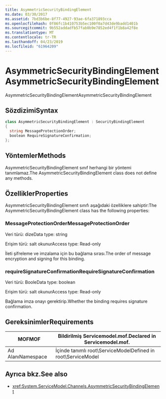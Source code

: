```yaml
---
title: AsymmetricSecurityBindingElement
ms.date: 03/30/2017
ms.assetid: 7bd3b6be-8f77-4927-93ae-6fa371893cca
ms.openlocfilehash: 0f86fc1b410753b5ec100f0a7d43de9badd1401b
ms.sourcegitcommit: 9b552addadfb57fab0b9e7852ed4f1f1b8a42f8e
ms.translationtype: MT
ms.contentlocale: tr-TR
ms.lasthandoff: 04/23/2019
ms.locfileid: "61964209"
---
```

# <a name="asymmetricsecuritybindingelement"></a><span data-ttu-id="62568-102">AsymmetricSecurityBindingElement</span><span class="sxs-lookup"><span data-stu-id="62568-102">AsymmetricSecurityBindingElement</span></span>
<span data-ttu-id="62568-103">AsymmetricSecurityBindingElement</span><span class="sxs-lookup"><span data-stu-id="62568-103">AsymmetricSecurityBindingElement</span></span>  
  
## <a name="syntax"></a><span data-ttu-id="62568-104">Sözdizimi</span><span class="sxs-lookup"><span data-stu-id="62568-104">Syntax</span></span>  
  
```csharp
class AsymmetricSecurityBindingElement : SecurityBindingElement  
{  
  string MessageProtectionOrder;  
  boolean RequireSignatureConfirmation;  
};  
```  
  
## <a name="methods"></a><span data-ttu-id="62568-105">Yöntemler</span><span class="sxs-lookup"><span data-stu-id="62568-105">Methods</span></span>  
 <span data-ttu-id="62568-106">AsymmetricSecurityBindingElement sınıf herhangi bir yöntemi tanımlamaz.</span><span class="sxs-lookup"><span data-stu-id="62568-106">The AsymmetricSecurityBindingElement class does not define any methods.</span></span>  
  
## <a name="properties"></a><span data-ttu-id="62568-107">Özellikler</span><span class="sxs-lookup"><span data-stu-id="62568-107">Properties</span></span>  
 <span data-ttu-id="62568-108">AsymmetricSecurityBindingElement sınıfı aşağıdaki özelliklere sahiptir:</span><span class="sxs-lookup"><span data-stu-id="62568-108">The AsymmetricSecurityBindingElement class has the following properties:</span></span>  
  
### <a name="messageprotectionorder"></a><span data-ttu-id="62568-109">MessageProtectionOrder</span><span class="sxs-lookup"><span data-stu-id="62568-109">MessageProtectionOrder</span></span>  
 <span data-ttu-id="62568-110">Veri türü: dize</span><span class="sxs-lookup"><span data-stu-id="62568-110">Data type: string</span></span>  
  
 <span data-ttu-id="62568-111">Erişim türü: salt okunur</span><span class="sxs-lookup"><span data-stu-id="62568-111">Access type: Read-only</span></span>  
  
 <span data-ttu-id="62568-112">İleti şifreleme ve imzalama için bu bağlama sırası.</span><span class="sxs-lookup"><span data-stu-id="62568-112">The order of message encryption and signing for this binding.</span></span>  
  
### <a name="requiresignatureconfirmation"></a><span data-ttu-id="62568-113">requireSignatureConfirmation</span><span class="sxs-lookup"><span data-stu-id="62568-113">RequireSignatureConfirmation</span></span>  
 <span data-ttu-id="62568-114">Veri türü: Boole</span><span class="sxs-lookup"><span data-stu-id="62568-114">Data type: boolean</span></span>  
  
 <span data-ttu-id="62568-115">Erişim türü: salt okunur</span><span class="sxs-lookup"><span data-stu-id="62568-115">Access type: Read-only</span></span>  
  
 <span data-ttu-id="62568-116">Bağlama imza onayı gerektirip.</span><span class="sxs-lookup"><span data-stu-id="62568-116">Whether the binding requires signature confirmation.</span></span>  
  
## <a name="requirements"></a><span data-ttu-id="62568-117">Gereksinimler</span><span class="sxs-lookup"><span data-stu-id="62568-117">Requirements</span></span>  
  
|<span data-ttu-id="62568-118">MOF</span><span class="sxs-lookup"><span data-stu-id="62568-118">MOF</span></span>|<span data-ttu-id="62568-119">Bildirilmiş Servicemodel.mof.</span><span class="sxs-lookup"><span data-stu-id="62568-119">Declared in Servicemodel.mof.</span></span>|  
|---------|-----------------------------------|  
|<span data-ttu-id="62568-120">Ad Alanı</span><span class="sxs-lookup"><span data-stu-id="62568-120">Namespace</span></span>|<span data-ttu-id="62568-121">İçinde tanımlı root\ServiceModel</span><span class="sxs-lookup"><span data-stu-id="62568-121">Defined in root\ServiceModel</span></span>|  
  
## <a name="see-also"></a><span data-ttu-id="62568-122">Ayrıca bkz.</span><span class="sxs-lookup"><span data-stu-id="62568-122">See also</span></span>

- <xref:System.ServiceModel.Channels.AsymmetricSecurityBindingElement>
